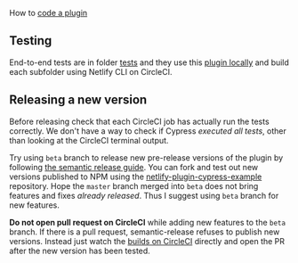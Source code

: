 How to [code a plugin](https://github.com/netlify/build/blob/master/docs/creating-a-plugin.md)

## Testing

End-to-end tests are in folder [tests](tests) and they use this [plugin locally](https://github.com/netlify/build/blob/master/README.md#using-a-local-plugin) and build each subfolder using Netlify CLI on CircleCI.

## Releasing a new version

Before releasing check that each CircleCI job has actually run the tests correctly. We don't have a way to check if Cypress _executed all tests_, other than looking at the CircleCI terminal output.

Try using `beta` branch to release new pre-release versions of the plugin by following [the semantic release guide](https://github.com/semantic-release/semantic-release/blob/master/docs/recipes/pre-releases.md). You can fork and test out new versions published to NPM using the [netlify-plugin-cypress-example](https://github.com/cypress-io/netlify-plugin-cypress-example) repository. Hope the `master` branch merged into `beta` does not bring features and fixes *already released*. Thus I suggest using `beta` branch for new features.

**Do not open pull request on CircleCI** while adding new features to the `beta` branch. If there is a pull request, semantic-release refuses to publish new versions. Instead just watch the [builds on CircleCI](https://circleci.com/gh/cypress-io/netlify-plugin-cypress/tree/beta) directly and open the PR after the new version has been tested.
